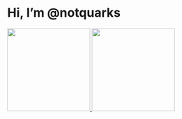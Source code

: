 # Hi, I’m @notquarks
<div>
  <a href="https://github.com/notquarks">
  <img height="190em" src="https://github-readme-stats.vercel.app/api?username=notquarks&hide=stars&count_private=true&show_icons=true&theme=aura_dark&include_all_commits=true"/>
  <img height="190em" src="https://github-readme-stats.vercel.app/api/top-langs/?username=notquarks&layout=compact&langs_count=7&theme=aura_dark"/>
</div>
